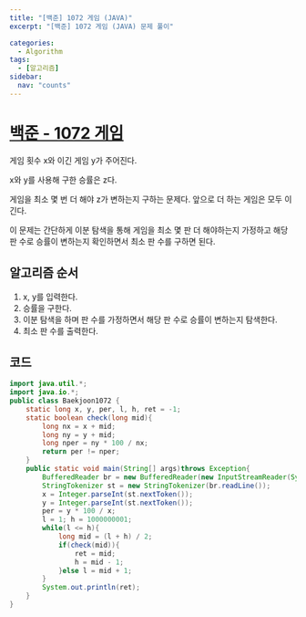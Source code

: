```yaml
---
title: "[백준] 1072 게임 (JAVA)"
excerpt: "[백준] 1072 게임 (JAVA) 문제 풀이"

categories:
  - Algorithm
tags:
  - [알고리즘]
sidebar:
  nav: "counts"
---
```


# [백준 - 1072 게임](https://www.acmicpc.net/problem/1072)

게임 횟수 x와 이긴 게임 y가 주어진다.

x와 y를 사용해 구한 승률은 z다.

게임을 최소 몇 번 더 해야 z가 변하는지 구하는 문제다. 앞으로 더 하는 게임은 모두 이긴다.

이 문제는 간단하게 이분 탐색을 통해 게임을 최소 몇 판 더 해야하는지 가정하고 해당 판 수로 승률이 변하는지 확인하면서 최소 판 수를 구하면 된다.

## 알고리즘 순서

1. x, y를 입력한다.
2. 승률을 구한다.
3. 이분 탐색을 하며 판 수를 가정하면서 해당 판 수로 승률이 변하는지 탐색한다.
4. 최소 판 수를 출력한다.

## 코드

```java
import java.util.*;
import java.io.*;
public class Baekjoon1072 {
    static long x, y, per, l, h, ret = -1;
    static boolean check(long mid){
        long nx = x + mid;
        long ny = y + mid;
        long nper = ny * 100 / nx;
        return per != nper;
    }
    public static void main(String[] args)throws Exception{
        BufferedReader br = new BufferedReader(new InputStreamReader(System.in));
        StringTokenizer st = new StringTokenizer(br.readLine());
        x = Integer.parseInt(st.nextToken());
        y = Integer.parseInt(st.nextToken());
        per = y * 100 / x;
        l = 1; h = 1000000001;
        while(l <= h){
            long mid = (l + h) / 2;
            if(check(mid)){
                ret = mid;
                h = mid - 1;
            }else l = mid + 1;
        }
        System.out.println(ret);
    }
}
```
